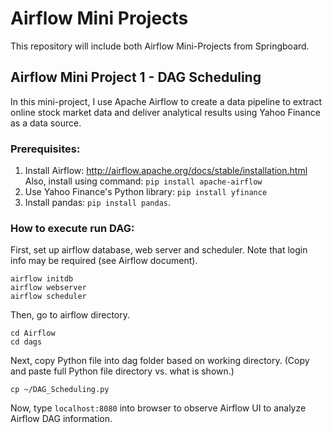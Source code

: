 # Airflow Mini Projects

This repository will include both Airflow Mini-Projects from Springboard.

## Airflow Mini Project 1 - DAG Scheduling
In this mini-project, I use Apache Airflow to create a data pipeline to extract online stock market data and deliver analytical results using Yahoo Finance as a data source.

### Prerequisites:
1) Install Airflow: http://airflow.apache.org/docs/stable/installation.html 
Also, install using command: ```pip install apache-airflow```
2) Use Yahoo Finance's Python library: ```pip install yfinance```
3) Install pandas: ```pip install pandas```.

### How to execute run DAG:
First, set up airflow database, web server and scheduler. Note that login info may be required (see Airflow document).
```
airflow initdb
airflow webserver
airflow scheduler
```
Then, go to airflow directory. 

```
cd Airflow
cd dags
```

Next, copy Python file into dag folder based on working directory. (Copy and paste full Python file directory vs. what is shown.)

```
cp ~/DAG_Scheduling.py
```

Now, type ```localhost:8080``` into browser to observe Airflow UI to analyze Airflow DAG information.
